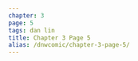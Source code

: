 ```yaml
---
chapter: 3
page: 5
tags: dan lin
title: Chapter 3 Page 5
alias: /dnwcomic/chapter-3-page-5/
---
```

